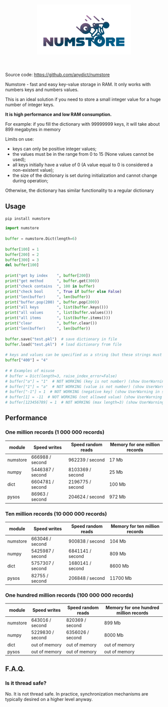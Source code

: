 <h1 align="center">
<img src="https://raw.githubusercontent.com/anydict/numstore/main/logo/numstorelogo.svg" width="300">
</h1><br>

Source code: https://github.com/anydict/numstore

Numstore - fast and easy key-value storage in RAM. It only works with numbers keys and numbers values.

This is an ideal solution if you need to store a small integer value for a huge number of integer keys.
<p><b>It is high performance and low RAM consumption.</b></p>
For example: if you fill the dictionary with 99999999 keys, it will take about 899 megabytes in memory

Limits on use:

- keys can only be positive integer values;
- the values must be in the range from 0 to 15 (None values cannot be used);
- all keys initially have a value of 0 (A value equal to 0 is considered a non-existent value);
- the size of the dictionary is set during initialization and cannot change during operation;

Otherwise, the dictionary has similar functionality to a regular dictionary

Usage
-----

`pip install numstore`

```python 
import numstore

buffer = numstore.Dict(length=6)

buffer[100] = 1
buffer[200] = 2
buffer[300] = 3
del buffer[100]

print("get by index    ", buffer[200])
print("get method      ", buffer.get(300))
print("check contains  ", 100 in buffer)
print("check bool      ", True if buffer else False)
print("len(buffer)     ", len(buffer))
print("buffer.pop(200) ", buffer.pop(200))
print("all keys        ", list(buffer.keys()))
print("all values      ", list(buffer.values()))
print("all items       ", list(buffer.items()))
print("clear           ", buffer.clear())
print("len(buffer)     ", len(buffer))

buffer.save("test.pkl")  # save dictionary in file
buffer.load("test.pkl")  # load dictionary from file

# keys and values can be specified as a string (but these strings must contain numbers)
buffer["400"] = "4"

# # Examples of misuse
# buffer = Dict(length=3, raise_index_error=False)
# buffer["a"] = "1"  # NOT WORKING (key is not number) (show UserWarning in stdout)
# buffer["1"] = "a"  # NOT WORKING (value is not number) (show UserWarning in stdout)
# buffer["-1"] = 1  # NOT WORKING (negative key) (show UserWarning in stdout)
# buffer[1] = -11  # NOT WORKING (not allowed value) (show UserWarning in stdout)
# buffer[123456789] = 1  # NOT WORKING (max length=3) (show UserWarning in stdout)

```

Performance
-----------

### One million records (1 000 000 records)

| module   | Speed writes     | Speed random reads | Memory for one million records |
|----------|------------------|--------------------|--------------------------------|
| numstore | 666988 / second  | 962239 / second    | 17 Mb                          |
| numpy    | 5446387 / second | 8103369 / second   | 25 Mb                          |
| dict     | 6604781 / second | 2196775 / second   | 100 Mb                         |
| pysos    | 86963 / second   | 204624 / second    | 972 Mb                         |

### Ten million records (10 000 000 records)

| module   | Speed writes     | Speed random reads | Memory for ten million records |
|----------|------------------|--------------------|--------------------------------|
| numstore | 663046 / second  | 900838 / second    | 104 Mb                         |
| numpy    | 5425987 / second | 6841141 / second   | 809 Mb                         |
| dict     | 5757307 / second | 1680141 / second   | 8600 Mb                        |
| pysos    | 82755 / second   | 206848 / second    | 11700 Mb                       |

### One hundred million records (100 000 000 records)

| module   | Speed writes     | Speed random reads | Memory for one hundred million records |
|----------|------------------|--------------------|----------------------------------------|
| numstore | 643016 / second  | 820369 / second    | 899 Mb                                 |
| numpy    | 5229830 / second | 6356026 / second   | 8000 Mb                                |
| dict     | out of memory    | out of memory      | out of memory                          |
| pysos    | out of memory    | out of memory      | out of memory                          |

F.A.Q.
------

### Is it thread safe?

No. It is not thread safe.
In practice, synchronization mechanisms are typically desired on a higher level anyway.